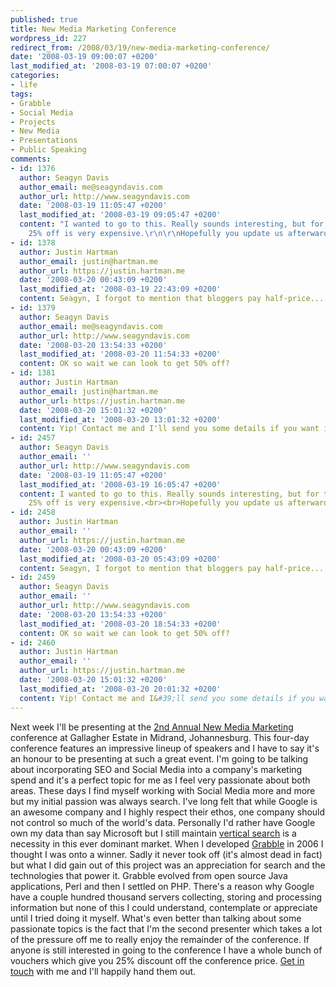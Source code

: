 ```yaml
---
published: true
title: New Media Marketing Conference
wordpress_id: 227
redirect_from: /2008/03/19/new-media-marketing-conference/
date: '2008-03-19 09:00:07 +0200'
last_modified_at: '2008-03-19 07:00:07 +0200'
categories:
- life
tags:
- Grabble
- Social Media
- Projects
- New Media
- Presentations
- Public Speaking
comments:
- id: 1376
  author: Seagyn Davis
  author_email: me@seagyndavis.com
  author_url: http://www.seagyndavis.com
  date: '2008-03-19 11:05:47 +0200'
  last_modified_at: '2008-03-19 09:05:47 +0200'
  content: "I wanted to go to this. Really sounds interesting, but for the price even
    25% off is very expensive.\r\n\r\nHopefully you update us afterwards ;)"
- id: 1378
  author: Justin Hartman
  author_email: justin@hartman.me
  author_url: https://justin.hartman.me
  date: '2008-03-20 00:43:09 +0200'
  last_modified_at: '2008-03-19 22:43:09 +0200'
  content: Seagyn, I forgot to mention that bloggers pay half-price....
- id: 1379
  author: Seagyn Davis
  author_email: me@seagyndavis.com
  author_url: http://www.seagyndavis.com
  date: '2008-03-20 13:54:33 +0200'
  last_modified_at: '2008-03-20 11:54:33 +0200'
  content: OK so wait we can look to get 50% off?
- id: 1381
  author: Justin Hartman
  author_email: justin@hartman.me
  author_url: https://justin.hartman.me
  date: '2008-03-20 15:01:32 +0200'
  last_modified_at: '2008-03-20 13:01:32 +0200'
  content: Yip! Contact me and I'll send you some details if you want it!
- id: 2457
  author: Seagyn Davis
  author_email: ''
  author_url: http://www.seagyndavis.com
  date: '2008-03-19 11:05:47 +0200'
  last_modified_at: '2008-03-19 16:05:47 +0200'
  content: I wanted to go to this. Really sounds interesting, but for the price even
    25% off is very expensive.<br><br>Hopefully you update us afterwards ;)
- id: 2458
  author: Justin Hartman
  author_email: ''
  author_url: https://justin.hartman.me
  date: '2008-03-20 00:43:09 +0200'
  last_modified_at: '2008-03-20 05:43:09 +0200'
  content: Seagyn, I forgot to mention that bloggers pay half-price....
- id: 2459
  author: Seagyn Davis
  author_email: ''
  author_url: http://www.seagyndavis.com
  date: '2008-03-20 13:54:33 +0200'
  last_modified_at: '2008-03-20 18:54:33 +0200'
  content: OK so wait we can look to get 50% off?
- id: 2460
  author: Justin Hartman
  author_email: ''
  author_url: https://justin.hartman.me
  date: '2008-03-20 15:01:32 +0200'
  last_modified_at: '2008-03-20 20:01:32 +0200'
  content: Yip! Contact me and I&#39;ll send you some details if you want it!
---
```

Next week I'll be presenting at the <a href="http://www.iqpcevents.com/ShowEvent.aspx?id=81804">2nd Annual New Media Marketing</a> conference at Gallagher Estate in Midrand, Johannesburg. This four-day conference features an impressive lineup of speakers and I have to say it's an honour to be presenting at such a great event.
I'm going to be talking about incorporating SEO and Social Media into a company's marketing spend and it's a perfect topic for me as I feel very passionate about both areas. These days I find myself working with Social Media more and more but my initial passion was always search.
I've long felt that while Google is an awesome company and I highly respect their ethos, one company should not control so much of the world's data. Personally I'd rather have Google own my data than say Microsoft but I still maintain <a href="http://en.wikipedia.org/wiki/Vertical_search">vertical search</a> is a necessity in this ever dominant market.
When I developed <a href="http://grabble.co.za">Grabble</a> in 2006 I thought I was onto a winner. Sadly it never took off (it's almost dead in fact) but what I did gain out of this project was an appreciation for search and the technologies that power it. Grabble evolved from open source Java applications, Perl and then I settled on PHP. 
There's a reason why Google have a couple hundred thousand servers collecting, storing and processing information but none of this I could understand, contemplate or appreciate until I tried doing it myself.
What's even better than talking about some passionate topics is the fact that I'm the second presenter which takes a lot of the pressure off me to really enjoy the remainder of the conference.
If anyone is still interested in going to the conference I have a whole bunch of vouchers which give you 25% discount off the conference price. <a href="/contact.html">Get in touch</a> with me and I'll happily hand them out.
